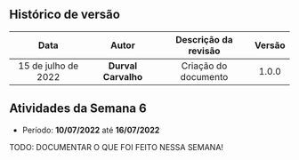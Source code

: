 
## Histórico de versão

| Data | Autor | Descrição da revisão | Versão |
| :--: | :---: | :------------------: | :----: |
| 15 de julho de 2022 | **Durval Carvalho** | Criação do documento | 1.0.0 |

## Atividades da Semana 6

* Período: **10/07/2022** até **16/07/2022**

TODO: DOCUMENTAR O QUE FOI FEITO NESSA SEMANA!